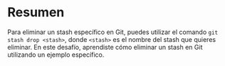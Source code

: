 # Resumen

Para eliminar un stash específico en Git, puedes utilizar el comando `git stash drop <stash>`, donde `<stash>` es el nombre del stash que quieres eliminar. En este desafío, aprendiste cómo eliminar un stash en Git utilizando un ejemplo específico.
